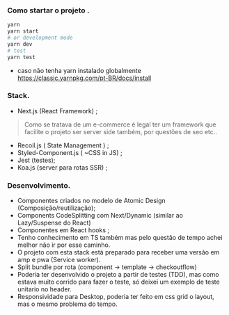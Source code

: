 ### Como startar o projeto .

```bash
yarn 
yarn start
# or development mode
yarn dev
# test 
yarn test
```
- caso não tenha yarn instalado globalmente
https://classic.yarnpkg.com/pt-BR/docs/install

### Stack.
- Next.js (React Framework) ;
>  Como se tratava de um e-commerce é legal ter um framework que facilite o projeto ser server side também, por questões de seo etc..
- Recoil.js ( State Management ) ;
- Styled-Component.js ( ~CSS in JS) ;
- Jest (testes);
- Koa.js (server para rotas SSR) ;

### Desenvolvimento.
- Componentes criados no modelo de Atomic Design (Composição/reutilização);
- Components CodeSplitting com Next/Dynamic (similar ao Lazy/Suspense do React)
- Componentes em React hooks ;
- Tenho conhecimento em TS também mas pelo questão de tempo achei melhor não ir por esse caminho.
- O projeto com esta stack está preparado para receber uma versão em amp e pwa (Service worker).
- Split bundle por rota (component -> template -> checkoutflow)
- Poderia ter desenvolvido o projeto a partir de testes (TDD), mas como estava muito corrido para fazer o teste, só deixei um exemplo de teste unitario no header.
- Responsividade para Desktop, poderia ter feito em css grid o layout, mas o mesmo problema do tempo.


